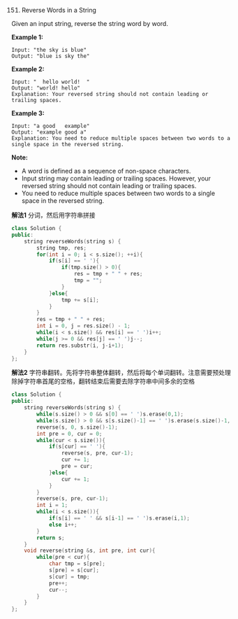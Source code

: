 151. Reverse Words in a String

Given an input string, reverse the string word by word.

**Example 1:**

```
Input: "the sky is blue"
Output: "blue is sky the"
```

**Example 2:**

```
Input: "  hello world!  "
Output: "world! hello"
Explanation: Your reversed string should not contain leading or trailing spaces.
```

**Example 3:**

```
Input: "a good   example"
Output: "example good a"
Explanation: You need to reduce multiple spaces between two words to a single space in the reversed string.
```

 

**Note:**

- A word is defined as a sequence of non-space characters.
- Input string may contain leading or trailing spaces. However, your reversed string should not contain leading or trailing spaces.
- You need to reduce multiple spaces between two words to a single space in the reversed string.



**解法1**	分词，然后用字符串拼接

```c++
class Solution {
public:
    string reverseWords(string s) {
        string tmp, res;
        for(int i = 0; i < s.size(); ++i){
            if(s[i] == ' '){
                if(tmp.size() > 0){
                    res = tmp + " " + res;
                    tmp = "";
                }
            }else{
                tmp += s[i];
            }
        }
        res = tmp + " " + res;
        int i = 0, j = res.size() - 1;
        while(i < s.size() && res[i] == ' ')i++;
        while(j >= 0 && res[j] == ' ')j--;
        return res.substr(i, j-i+1);
    }
};
```

**解法2**	字符串翻转。先将字符串整体翻转，然后将每个单词翻转。注意需要预处理除掉字符串首尾的空格，翻转结束后需要去除字符串中间多余的空格

```c++
class Solution {
public:
    string reverseWords(string s) {
        while(s.size() > 0 && s[0] == ' ')s.erase(0,1);
        while(s.size() > 0 && s[s.size()-1] == ' ')s.erase(s.size()-1, 1);
        reverse(s, 0, s.size()-1);
        int pre = 0, cur = 0;
        while(cur < s.size()){
            if(s[cur] == ' '){
                reverse(s, pre, cur-1);
                cur += 1;
                pre = cur;
            }else{
                cur += 1;
            }
        }
        reverse(s, pre, cur-1);
        int i = 1;
        while(i < s.size()){
            if(s[i] == ' ' && s[i-1] == ' ')s.erase(i,1);
            else i++;
        }
        return s;
    }
    void reverse(string &s, int pre, int cur){
        while(pre < cur){
            char tmp = s[pre];
            s[pre] = s[cur];
            s[cur] = tmp;
            pre++;
            cur--;
        }
    }
};
```

